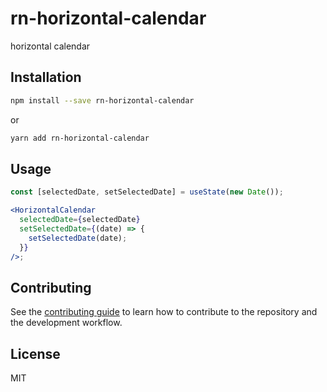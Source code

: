 # rn-horizontal-calendar

horizontal calendar

## Installation

```sh
npm install --save rn-horizontal-calendar
```

or

```sh
yarn add rn-horizontal-calendar
```

## Usage

```jsx
const [selectedDate, setSelectedDate] = useState(new Date());

<HorizontalCalendar
  selectedDate={selectedDate}
  setSelectedDate={(date) => {
    setSelectedDate(date);
  }}
/>;
```

## Contributing

See the [contributing guide](CONTRIBUTING.md) to learn how to contribute to the repository and the development workflow.

## License

MIT

